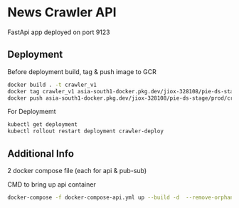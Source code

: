 # News Crawler API
FastApi app deployed on port 9123

## Deployment
Before deployment build, tag & push image to GCR

```bash
docker build . -t crawler_v1
docker tag crawler_v1 asia-south1-docker.pkg.dev/jiox-328108/pie-ds-stage/prod/crawler_v1:latest
docker push asia-south1-docker.pkg.dev/jiox-328108/pie-ds-stage/prod/crawler_v1:latest
```
For Deploymemt  
```bash
kubectl get deployment
kubectl rollout restart deployment crawler-deploy
```


## Additional Info
2 docker compose file (each for api & pub-sub)

CMD to bring up api container
```bash
docker-compose -f docker-compose-api.yml up --build -d  --remove-orphans 
```
